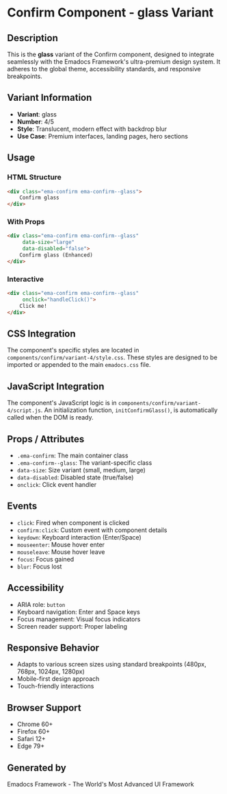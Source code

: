 # Confirm Component - glass Variant

## Description
This is the **glass** variant of the Confirm component, designed to integrate seamlessly with the Emadocs Framework's ultra-premium design system. It adheres to the global theme, accessibility standards, and responsive breakpoints.

## Variant Information
- **Variant**: glass
- **Number**: 4/5
- **Style**: Translucent, modern effect with backdrop blur
- **Use Case**: Premium interfaces, landing pages, hero sections

## Usage

### HTML Structure
```html
<div class="ema-confirm ema-confirm--glass">
    Confirm glass
</div>
```

### With Props
```html
<div class="ema-confirm ema-confirm--glass" 
     data-size="large" 
     data-disabled="false">
    Confirm glass (Enhanced)
</div>
```

### Interactive
```html
<div class="ema-confirm ema-confirm--glass" 
     onclick="handleClick()">
    Click me!
</div>
```

## CSS Integration
The component's specific styles are located in `components/confirm/variant-4/style.css`. These styles are designed to be imported or appended to the main `emadocs.css` file.

## JavaScript Integration
The component's JavaScript logic is in `components/confirm/variant-4/script.js`. An initialization function, `initConfirmGlass()`, is automatically called when the DOM is ready.

## Props / Attributes
- `.ema-confirm`: The main container class
- `.ema-confirm--glass`: The variant-specific class
- `data-size`: Size variant (small, medium, large)
- `data-disabled`: Disabled state (true/false)
- `onclick`: Click event handler

## Events
- `click`: Fired when component is clicked
- `confirm:click`: Custom event with component details
- `keydown`: Keyboard interaction (Enter/Space)
- `mouseenter`: Mouse hover enter
- `mouseleave`: Mouse hover leave
- `focus`: Focus gained
- `blur`: Focus lost

## Accessibility
- ARIA role: `button`
- Keyboard navigation: Enter and Space keys
- Focus management: Visual focus indicators
- Screen reader support: Proper labeling

## Responsive Behavior
- Adapts to various screen sizes using standard breakpoints (480px, 768px, 1024px, 1280px)
- Mobile-first design approach
- Touch-friendly interactions

## Browser Support
- Chrome 60+
- Firefox 60+
- Safari 12+
- Edge 79+

## Generated by
Emadocs Framework - The World's Most Advanced UI Framework
